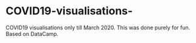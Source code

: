 # COVID19-visualisations-
COVID19 visualisations only till March 2020.
This was done purely for fun. 
Based on DataCamp. 

